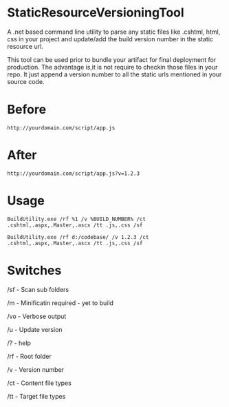 StaticResourceVersioningTool
============================

A .net based command line utility to parse any  static files like .cshtml, html, css in your project 
and update/add the build version number in the static resource url.

This tool can be used prior to bundle your artifact for final deployment for production. The advantage is,it is not require to 
checkin those files in your repo. It just append a version number to all the static urls mentioned in your source code.

# Before
`````
http://yourdomain.com/script/app.js
`````
# After
`````
http://yourdomain.com/script/app.js?v=1.2.3
`````

# Usage
`````
BuildUtility.exe /rf %1 /v %BUILD_NUMBER% /ct .cshtml,.aspx,.Master,.ascx /tt .js,.css /sf 

BuildUtility.exe /rf d:/codebase/ /v 1.2.3 /ct .cshtml,.aspx,.Master,.ascx /tt .js,.css /sf 
`````

# Switches

/sf - Scan sub folders

/m - Minificatin required - yet to build

/vo - Verbose output

/u - Update version

/? - help

/rf - Root folder

/v - Version number

/ct - Content file types

/tt - Target file types

